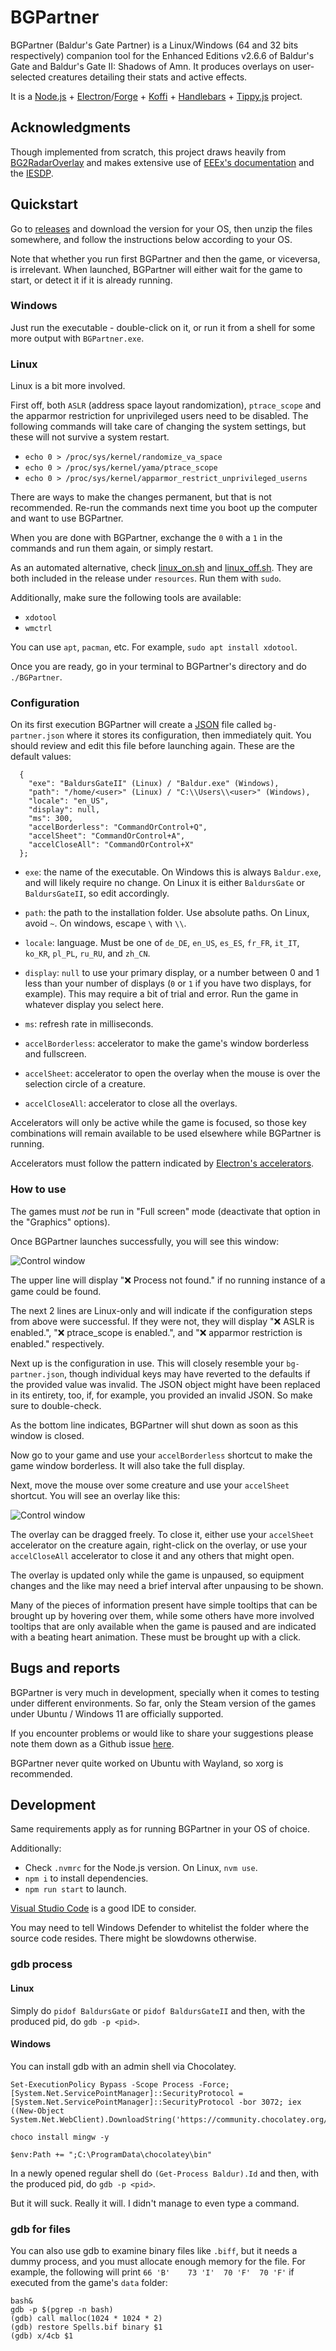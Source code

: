 # BGPartner

BGPartner (Baldur's Gate Partner) is a Linux/Windows (64 and 32 bits respectively) companion tool for the Enhanced Editions v2.6.6 of Baldur's Gate and Baldur's Gate II: Shadows of Amn. It produces overlays on user-selected creatures detailing their stats and active effects.

It is a [Node.js](https://nodejs.org) + [Electron](https://www.electronjs.org)/[Forge](https://www.electronforge.io) + [Koffi](https://koffi.dev) + [Handlebars](https://handlebarsjs.com) + [Tippy.js](https://atomiks.github.io/tippyjs) project.

## Acknowledgments

Though implemented from scratch, this project draws heavily from [BG2RadarOverlay](https://github.com/tapahob/BG2RadarOverlay) and makes extensive use of [EEEx's documentation](https://eeex-docs.readthedocs.io) and the [IESDP](https://gibberlings3.github.io/iesdp).

## Quickstart

Go to [releases](https://github.com/gatperdut/bg-partner/releases) and download the version for your OS, then unzip the files somewhere, and follow the instructions below according to your OS.

Note that whether you run first BGPartner and then the game, or viceversa, is irrelevant. When launched, BGPartner will either wait for the game to start, or detect it if it is already running.

### Windows

Just run the executable - double-click on it, or run it from a shell for some more output with `BGPartner.exe`.

### Linux

Linux is a bit more involved.

First off, both `ASLR` (address space layout randomization), `ptrace_scope` and the apparmor restriction for unprivileged users need to be disabled. The following commands will take care of changing the system settings, but these will not survive a system restart.

- `echo 0 > /proc/sys/kernel/randomize_va_space`
- `echo 0 > /proc/sys/kernel/yama/ptrace_scope`
- `echo 0 > /proc/sys/kernel/apparmor_restrict_unprivileged_userns`

There are ways to make the changes permanent, but that is not recommended. Re-run the commands next time you boot up the computer and want to use BGPartner.

When you are done with BGPartner, exchange the `0` with a `1` in the commands and run them again, or simply restart.

As an automated alternative, check [linux_on.sh](scripts/linux_on.sh) and [linux_off.sh](scripts/linux_off.sh). They are both included in the release under `resources`. Run them with `sudo`.

Additionally, make sure the following tools are available:

- `xdotool`
- `wmctrl`

You can use `apt`, `pacman`, etc. For example, `sudo apt install xdotool`.

Once you are ready, go in your terminal to BGPartner's directory and do `./BGPartner`.

### Configuration

On its first execution BGPartner will create a [JSON](https://www.shapediver.com/blog/json-objects-explained) file called `bg-partner.json` where it stores its configuration, then immediately quit. You should review and edit this file before launching again. These are the default values:

```
  {
    "exe": "BaldursGateII" (Linux) / "Baldur.exe" (Windows),
    "path": "/home/<user>" (Linux) / "C:\\Users\\<user>" (Windows),
    "locale": "en_US",
    "display": null,
    "ms": 300,
    "accelBorderless": "CommandOrControl+Q",
    "accelSheet": "CommandOrControl+A",
    "accelCloseAll": "CommandOrControl+X"
  };

```

- `exe`: the name of the executable. On Windows this is always `Baldur.exe`, and will likely require no change. On Linux it is either `BaldursGate` or `BaldursGateII`, so edit accordingly.

- `path`: the path to the installation folder. Use absolute paths. On Linux, avoid `~`. On windows, escape `\` with `\\`.

- `locale`: language. Must be one of `de_DE`, `en_US`, `es_ES`, `fr_FR`, `it_IT`, `ko_KR`, `pl_PL`, `ru_RU`, and `zh_CN`.

- `display`: `null` to use your primary display, or a number between 0 and 1 less than your number of displays (`0` or `1` if you have two displays, for example). This may require a bit of trial and error. Run the game in whatever display you select here.

- `ms`: refresh rate in milliseconds.

- `accelBorderless`: accelerator to make the game's window borderless and fullscreen.

- `accelSheet`: accelerator to open the overlay when the mouse is over the selection circle of a creature.

- `accelCloseAll`: accelerator to close all the overlays.

Accelerators will only be active while the game is focused, so those key combinations will remain available to be used elsewhere while BGPartner is running.

Accelerators must follow the pattern indicated by [Electron's accelerators](https://www.electronjs.org/docs/latest/api/accelerator).

### How to use

The games must _not_ be run in "Full screen" mode (deactivate that option in the "Graphics" options).

Once BGPartner launches successfully, you will see this window:

![Control window](src/assets/readme/control.png)

The upper line will display "❌ Process not found." if no running instance of a game could be found.

The next 2 lines are Linux-only and will indicate if the configuration steps from above were successful. If they were not, they will display "❌ ASLR is enabled.", "❌ ptrace_scope is enabled.", and "❌ apparmor restriction is enabled." respectively.

Next up is the configuration in use. This will closely resemble your `bg-partner.json`, though individual keys may have reverted to the defaults if the provided value was invalid. The JSON object might have been replaced in its entirety, too, if, for example, you provided an invalid JSON. So make sure to double-check.

As the bottom line indicates, BGPartner will shut down as soon as this window is closed.

Now go to your game and use your `accelBorderless` shortcut to make the game window borderless. It will also take the full display.

Next, move the mouse over some creature and use your `accelSheet` shortcut. You will see an overlay like this:

![Control window](src/assets/readme/sheet.png)

The overlay can be dragged freely. To close it, either use your `accelSheet` accelerator on the creature again, right-click on the overlay, or use your `accelCloseAll` accelerator to close it and any others that might open.

The overlay is updated only while the game is unpaused, so equipment changes and the like may need a brief interval after unpausing to be shown.

Many of the pieces of information present have simple tooltips that can be brought up by hovering over them, while some others have more involved tooltips that are only available when the game is paused and are indicated with a beating heart animation. These must be brought up with a click.

## Bugs and reports

BGPartner is very much in development, specially when it comes to testing under different environments. So far, only the Steam version of the games under Ubuntu / Windows 11 are officially supported.

If you encounter problems or would like to share your suggestions please note them down as a Github issue [here](https://github.com/gatperdut/bg-partner/issues).

BGPartner never quite worked on Ubuntu with Wayland, so xorg is recommended.

## Development

Same requirements apply as for running BGPartner in your OS of choice.

Additionally:

- Check `.nvmrc` for the Node.js version. On Linux, `nvm use`.
- `npm i` to install dependencies.
- `npm run start` to launch.

[Visual Studio Code](https://code.visualstudio.com) is a good IDE to consider.

You may need to tell Windows Defender to whitelist the folder where the source code resides. There might be slowdowns otherwise.

### gdb process

#### Linux

Simply do `pidof BaldursGate` or `pidof BaldursGateII` and then, with the produced pid, do `gdb -p <pid>`.

#### Windows

You can install gdb with an admin shell via Chocolatey.

```
Set-ExecutionPolicy Bypass -Scope Process -Force; [System.Net.ServicePointManager]::SecurityProtocol = [System.Net.ServicePointManager]::SecurityProtocol -bor 3072; iex ((New-Object System.Net.WebClient).DownloadString('https://community.chocolatey.org/install.ps1'))

choco install mingw -y

$env:Path += ";C:\ProgramData\chocolatey\bin"
```

In a newly opened regular shell do `(Get-Process Baldur).Id` and then, with the produced pid, do `gdb -p <pid>`.

But it will suck. Really it will. I didn't manage to even type a command.

### gdb for files

You can also use gdb to examine binary files like `.biff`, but it needs a dummy process, and you must allocate enough memory for the file. For example, the following will print `66 'B'	73 'I'	70 'F'	70 'F'` if executed from the game's `data` folder:

```
bash&
gdb -p $(pgrep -n bash)
(gdb) call malloc(1024 * 1024 * 2)
(gdb) restore Spells.bif binary $1
(gdb) x/4cb $1
```
